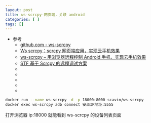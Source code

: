 ```yaml
---
layout: post
title: ws-scrcpy-网页端，关联 android
categories: [ ]
tags: []
---
```


* 参考
  * [github.com - ws-scrcpy](https://github.com/NetrisTV/ws-scrcpy)
  * [Ws scrcpy：scrcpy 网页端应用，实现云手机效果](https://meta.appinn.net/t/topic/33828)
  * [ws-scrcpy – 用浏览器远程控制 Android 手机，实现云手机效果](https://www.appinn.com/ws-scrcpy/)
  * [STF 基于 Scrcpy 的远程调试方案](https://testerhome.com/topics/21647)
  * []()
  * []()
  * []()
  * []()
  * []()




~~~sh
docker run --name ws-scrcpy -d -p 18000:8000 scavin/ws-scrcpy
docker exec ws-scrcpy adb connect 安卓IP地址:5555
~~~

打开浏览器 ip:18000 就能看到 ws-scrcpy 的设备列表页面

